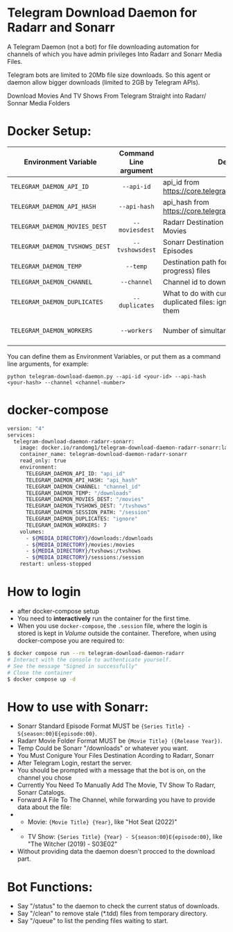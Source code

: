 # Telegram Download Daemon for Radarr and Sonarr

A Telegram Daemon (not a bot) for file downloading automation for channels of which you have admin privileges Into Radarr and Sonarr Media Files.

Telegram bots are limited to 20Mb file size downloads. So this agent or daemon allow bigger downloads (limited to 2GB by Telegram APIs).

Download Movies And TV Shows From Telegram Straight into Radarr/ Sonnar Media Folders

# Docker Setup:

| Environment Variable     | Command Line argument | Description                                                  | Default Value       |
|--------------------------|:-----------------------:|--------------------------------------------------------------|---------------------|
| `TELEGRAM_DAEMON_API_ID`   | `--api-id`              | api_id from https://core.telegram.org/api/obtaining_api_id   |                  |
| `TELEGRAM_DAEMON_API_HASH` | `--api-hash`            | api_hash from https://core.telegram.org/api/obtaining_api_id |                  |
| `TELEGRAM_DAEMON_MOVIES_DEST`     | `--moviesdest`   | Radarr Destination path for downloaded Movies                | `/movies` |
| `TELEGRAM_DAEMON_TVSHOWS_DEST` | `--tvshowsdest`     | Sonarr Destination path for downloaded Episodes                | `/tvshows` |
| `TELEGRAM_DAEMON_TEMP`     | `--temp`                | Destination path for temporary (download in progress) files  | `/downloads` |
| `TELEGRAM_DAEMON_CHANNEL`  | `--channel`             | Channel id to download from it           |                 |
| `TELEGRAM_DAEMON_DUPLICATES`  | `--duplicates`       | What to do with current downloading duplicated files: ignore, overwrite or rename them | rename     |
| `TELEGRAM_DAEMON_WORKERS`  | `--workers`             | Number of simultaneous downloads | Equals to processor cores  |

You can define them as Environment Variables, or put them as a command line arguments, for example:

```
python telegram-download-daemon.py --api-id <your-id> --api-hash <your-hash> --channel <channel-number>
```

# docker-compose
```bash
version: "4"
services:
  telegram-download-daemon-radarr-sonarr:
    image: docker.io/randomg1/telegram-download-daemon-radarr-sonarr:latest
    container_name: telegram-download-daemon-radarr-sonarr
    read_only: true
    environment:
      TELEGRAM_DAEMON_API_ID: "api_id"
      TELEGRAM_DAEMON_API_HASH: "api_hash"
      TELEGRAM_DAEMON_CHANNEL: "channel_id"
      TELEGRAM_DAEMON_TEMP: "/downloads"
      TELEGRAM_DAEMON_MOVIES_DEST: "/movies"
      TELEGRAM_DAEMON_TVSHOWS_DEST: "/tvshows"
      TELEGRAM_DAEMON_SESSION_PATH: "/session"
      TELEGRAM_DAEMON_DUPLICATES: "ignore"
      TELEGRAM_DAEMON_WORKERS: 7
    volumes:
      - ${MEDIA_DIRECTORY}/downloads:/downloads
      - ${MEDIA_DIRECTORY}/movies:/movies
      - ${MEDIA_DIRECTORY}/tvshows:/tvshows
      - ${MEDIA_DIRECTORY}/sessions:/session
    restart: unless-stopped
```

# How to login
- after docker-compose setup
- You need to **interactively** run the container for the first time.
- When you use `docker-compose`, the `.session` file, where the login is stored is kept in *Volume* outside the container. Therefore, when using docker-compose you are required to:

```bash
$ docker compose run --rm telegram-download-daemon-radarr
# Interact with the console to authenticate yourself.
# See the message "Signed in successfully"
# Close the container
$ docker compose up -d
```

# How to use with Sonarr:
- Sonarr Standard Episode Format MUST be `{Series Title} - S{season:00}E{episode:00}`.
- Radarr Movie Folder Format MUST be `{Movie Title} ({Release Year})`.
- Temp Could be Sonarr "/downloads" or whatever you want.
- You Must Conigure Your Files Destination Acording to Radarr, Sonarr
- After Telegram Login, restart the server.
- You should be prompted with a message that the bot is on, on the channel you chose
- Currently You Need To Manually Add The Movie, TV Show To Radarr, Sonarr Catalogs.
- Forward A File To The Channel, while forwarding you have to provide data about the file:
- - Movie: `{Movie Title} {Year}`, like "Hot Seat (2022)"
- - TV Show: `{Series Title} {Year} - S{season:00}E{episode:00}`, like "The Witcher (2019) - S03E02"
- Without providing data the daemon doesn't procced to the download part.


# Bot Functions:
* Say "/status" to the daemon to check the current status of downloads.
* Say "/clean" to remove stale (*.tdd) files from temporary directory.
* Say "/queue" to list the pending files waiting to start.

